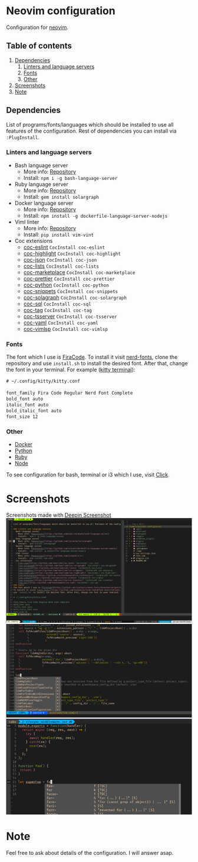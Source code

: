 # Neovim configuration

Configuration for [neovim](https://neovim.io/).

## Table of contents

1. [Dependencies](#dependencies)
    1. [Linters and language servers](#linters-and-language-servers)
    2. [Fonts](#fonts)
    3. [Other](#other)
2. [Screenshots](#screenshots)
3. [Note](#note)

## Dependencies

List of programs/fonts/languages which should be installed to use all features of the configuration. Rest of dependencies you can install via `:PlugInstall`.

### Linters and language servers

- Bash language server
  - More info: [Repository](https://github.com/mads-hartmann/bash-language-server)
  - Install: `npm i -g bash-language-server`
- Ruby language server
  - More info: [Repository](https://github.com/castwide/solargraph)
  - Install: `gem install solargraph`
- Docker language server
  - More info: [Repository](https://github.com/rcjsuen/dockerfile-language-server-nodejs)
  - Install: `npm install -g dockerfile-language-server-nodejs`
- Viml linter
  - More info: [Repository](https://github.com/Kuniwak/vint)
  - Install: `pip install vim-vint`
- Coc extensions
  - [coc-eslint](https://github.com/neoclide/coc-eslint) `CocInstall coc-eslint`
  - [coc-highlight](https://github.com/neoclide/coc-highlight) `CocInstall coc-highlight`
  - [coc-json](https://github.com/neoclide/coc-json) `CocInstall coc-json`
  - [coc-lists](https://github.com/neoclide/coc-lists) `CocInstall coc-lists`
  - [coc-marketplace](https://github.com/fannheyward/coc-marketplace) `CocInstall coc-marketplace`
  - [coc-prettier](https://github.com/neoclide/coc-prettier) `CocInstall coc-prettier`
  - [coc-python](https://github.com/neoclide/coc-python) `CocInstall coc-python`
  - [coc-snippets](https://github.com/neoclide/coc-snippets) `CocInstall coc-snippets`
  - [coc-solagraph](https://github.com/neoclide/coc-solagraph) `CocInstall coc-solargraph`
  - [coc-sql](https://github.com/fannheyward/coc-sql) `CocInstall coc-sql`
  - [coc-tag](https://github.com/neoclide/coc-sources) `CocInstall coc-tag`
  - [coc-tsserver](https://github.com/neoclide/coc-tsserver) `CocInstall coc-tsserver`
  - [coc-yaml](https://github.com/neoclide/coc-yaml) `CocInstall coc-yaml`
  - [coc-vimlsp](https://github.com/iamcco/coc-vimlsp) `CocInstall coc-vimlsp`


### Fonts
The font which I use is [FiraCode](https://github.com/ryanoasis/nerd-fonts/tree/master/patched-fonts/FiraCode).
To install it visit [nerd-fonts](https://github.com/ryanoasis/nerd-fonts#font-installation), clone the repository and
use `install.sh` to install the desired font. After that, change the font in your terminal. For example ([kitty terminal](https://github.com/kovidgoyal/kitty)):
```
# ~/.config/kitty/kitty.conf

font_family Fira Code Regular Nerd Font Complete
bold_font auto
italic_font auto
bold_italic_font auto
font_size 12
```

### Other
- [Docker](https://www.docker.com/)
- [Python](https://www.python.org/)
- [Ruby](https://www.ruby-lang.org/en/)
- [Node](https://nodejs.org/en/)

To see configuration for bash, terminal or i3 which I use, visit [Click](https://github.com/pjezusek/dotfiles-archlinux).

# Screenshots
Screenshots made with [Deepin Screenshot](https://www.deepin.org/en/original/deepin-screenshot/)
![Screenshot 1](images/screenshot_1.png)
![Screenshot 2](images/screenshot_2.png)
![Screenshot 3](images/screenshot_3.png)

# Note
Feel free to ask about details of the configuration. I will answer asap.
